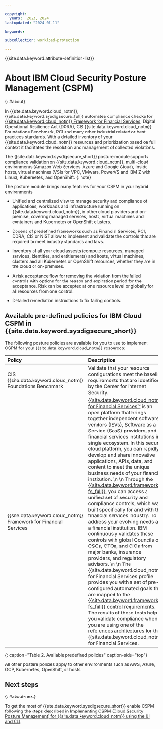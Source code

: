 ```yaml
---

copyright:
  years:  2023, 2024
lastupdated: "2024-07-11"

keywords:

subcollection: workload-protection

---
```


{{site.data.keyword.attribute-definition-list}}

# About IBM Cloud Security Posture Management (CSPM)
{: #about}

In {{site.data.keyword.cloud_notm}}, {{site.data.keyword.sysdigsecure_full}} automates compliance checks for [{{site.data.keyword.cloud_notm}} Framework for Financial Services](/docs/framework-financial-services?topic=framework-financial-services-about), Digital Operational Resilience Act (DORA), CIS {{site.data.keyword.cloud_notm}} Foundations Benchmark, PCI and many other industrial related or best practices standards. With a detailed inventory of your {{site.data.keyword.cloud_notm}} resources and prioritization based on full context it facilitates the resolution and management of collected violations.

The {{site.data.keyword.sysdigsecure_short}} posture module supports compliance validation on {{site.data.keyword.cloud_notm}}, multi-cloud environments (Amazon Web Services, Azure and Google Cloud), inside hosts, virtual machines (VSIs for VPC, VMware, PowerVS and IBM Z with Linux), Kubernetes, and OpenShift.
{: note}

The posture module brings many features for your CSPM in your hybrid environments:

- Unified and centralized view to manage security and compliance of applications, workloads and infrastructure running on {{site.data.keyword.cloud_notm}}, in other cloud providers and on-premise, covering managed services, hosts, virtual machines and containers and Kubernetes or OpenShift clusters.

- Docens of predefined frameworks such as Financial Services, PCI, DORA, CIS or NIST allow to implement and validate the controls that are required to meet industry standards and laws.

- Inventory of all your cloud assests (compute resources, managed services, identities, and entitlements) and hosts, virtual machines, clusters and all Kubernetes or OpenShift resources, whether they are in the cloud or on-premises.

- A risk acceptance flow for removing the violation from the failed controls with options for the reason and expiration period for the acceptance. Risk can be accepted at one resource level or globally for all resources from one control.

- Detailed remediation instructions to fix failing controls.

## Available pre-defined policies for IBM Cloud CSPM in {{site.data.keyword.sysdigsecure_short}}

The following posture policies are available for you to use to implement CSPM for your {{site.data.keyword.cloud_notm}} resources:

| Policy  | Description |
|:---------|:------------|
| CIS {{site.data.keyword.cloud_notm}} Foundations Benchmark | Validate that your resource configurations meet the baseline requirements that are identified by the Center for Internet Security. |
| {{site.data.keyword.cloud_notm}} Framework for Financial Services | [{{site.data.keyword.cloud_notm}} for Financial Services™](/docs/framework-financial-services?topic=framework-financial-services-about) is an open platform that brings together independent software vendors (ISVs), Software as a Service (SaaS) providers, and financial services institutions in a single ecosystem. In this secure cloud platform, you can rapidly develop and share innovative applications, APIs, data, and content to meet the unique business needs of your financial institution.  \n \n Through the [{{site.data.keyword.framework-fs_full}}](/docs/framework-financial-services?topic=framework-financial-services-about), you can access a unified set of security and compliance controls, which was built specifically for and with the financial services industry. To address your evolving needs as a financial institution, IBM continuously validates these controls with global Councils of CSOs, CTOs, and CIOs from major banks, insurance providers, and regulatory advisors.  \n \n The {{site.data.keyword.cloud_notm}} for Financial Services profile provides you with a set of pre-configured automated goals that are mapped to the [{{site.data.keyword.framework-fs_full}} control requirements](/docs/framework-financial-services?topic=framework-financial-services-about#framework-control-requirements). The results of these tests help you validate compliance when you are using one of the [references architectures](/docs/framework-financial-services?topic=framework-financial-services-reference-architecture-overview) for the {{site.data.keyword.cloud_notm}} for Financial Services. |
{: caption="Table 2. Available predefined policies" caption-side="top"}

All other posture policies apply to other environments such as AWS, Azure, GCP, Kubernetes, OpenShift, or hosts.

## Next steps
{: #about-next}

To get the most of {{site.data.keyword.sysdigsecure_short}} enable CSPM following the steps described in [Implementing CSPM (Cloud Security Posture Management) for {{site.data.keyword.cloud_notm}} using the UI and CLI](/docs/workload-protection?topic=workload-protection-cspm-implement).